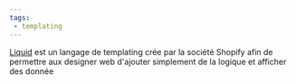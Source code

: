 ```yaml
---
tags:
 - templating
---
```


[Liquid](https://shopify.github.io/liquid/) est un langage de templating crée par la société Shopify afin de permettre aux designer web d'ajouter simplement de la logique et afficher des donnée
